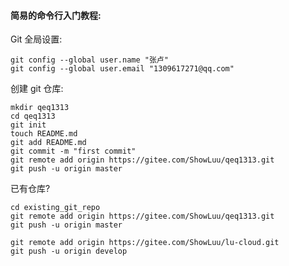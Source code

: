 #### 简易的命令行入门教程:

Git 全局设置:

```shell
git config --global user.name "张卢"
git config --global user.email "1309617271@qq.com"
```

创建 git 仓库:

```shell
mkdir qeq1313
cd qeq1313
git init
touch README.md
git add README.md
git commit -m "first commit"
git remote add origin https://gitee.com/ShowLuu/qeq1313.git
git push -u origin master
```

已有仓库?

```shell
cd existing_git_repo
git remote add origin https://gitee.com/ShowLuu/qeq1313.git
git push -u origin master

git remote add origin https://gitee.com/ShowLuu/lu-cloud.git
git push -u origin develop
```